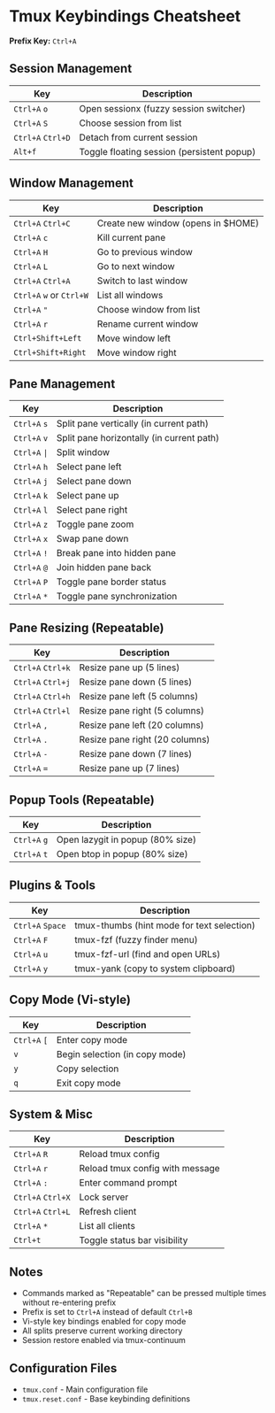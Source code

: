 # Tmux Keybindings Cheatsheet

**Prefix Key:** `Ctrl+A`

## Session Management
| Key | Description |
|-----|-------------|
| `Ctrl+A` `o` | Open sessionx (fuzzy session switcher) |
| `Ctrl+A` `S` | Choose session from list |
| `Ctrl+A` `Ctrl+D` | Detach from current session |
| `Alt+f` | Toggle floating session (persistent popup) |

## Window Management
| Key | Description |
|-----|-------------|
| `Ctrl+A` `Ctrl+C` | Create new window (opens in $HOME) |
| `Ctrl+A` `c` | Kill current pane |
| `Ctrl+A` `H` | Go to previous window |
| `Ctrl+A` `L` | Go to next window |
| `Ctrl+A` `Ctrl+A` | Switch to last window |
| `Ctrl+A` `w` or `Ctrl+W` | List all windows |
| `Ctrl+A` `"` | Choose window from list |
| `Ctrl+A` `r` | Rename current window |
| `Ctrl+Shift+Left` | Move window left |
| `Ctrl+Shift+Right` | Move window right |

## Pane Management
| Key | Description |
|-----|-------------|
| `Ctrl+A` `s` | Split pane vertically (in current path) |
| `Ctrl+A` `v` | Split pane horizontally (in current path) |
| `Ctrl+A` `\|` | Split window |
| `Ctrl+A` `h` | Select pane left |
| `Ctrl+A` `j` | Select pane down |
| `Ctrl+A` `k` | Select pane up |
| `Ctrl+A` `l` | Select pane right |
| `Ctrl+A` `z` | Toggle pane zoom |
| `Ctrl+A` `x` | Swap pane down |
| `Ctrl+A` `!` | Break pane into hidden pane |
| `Ctrl+A` `@` | Join hidden pane back |
| `Ctrl+A` `P` | Toggle pane border status |
| `Ctrl+A` `*` | Toggle pane synchronization |

## Pane Resizing (Repeatable)
| Key | Description |
|-----|-------------|
| `Ctrl+A` `Ctrl+k` | Resize pane up (5 lines) |
| `Ctrl+A` `Ctrl+j` | Resize pane down (5 lines) |
| `Ctrl+A` `Ctrl+h` | Resize pane left (5 columns) |
| `Ctrl+A` `Ctrl+l` | Resize pane right (5 columns) |
| `Ctrl+A` `,` | Resize pane left (20 columns) |
| `Ctrl+A` `.` | Resize pane right (20 columns) |
| `Ctrl+A` `-` | Resize pane down (7 lines) |
| `Ctrl+A` `=` | Resize pane up (7 lines) |

## Popup Tools (Repeatable)
| Key | Description |
|-----|-------------|
| `Ctrl+A` `g` | Open lazygit in popup (80% size) |
| `Ctrl+A` `t` | Open btop in popup (80% size) |

## Plugins & Tools
| Key | Description |
|-----|-------------|
| `Ctrl+A` `Space` | tmux-thumbs (hint mode for text selection) |
| `Ctrl+A` `F` | tmux-fzf (fuzzy finder menu) |
| `Ctrl+A` `u` | tmux-fzf-url (find and open URLs) |
| `Ctrl+A` `y` | tmux-yank (copy to system clipboard) |

## Copy Mode (Vi-style)
| Key | Description |
|-----|-------------|
| `Ctrl+A` `[` | Enter copy mode |
| `v` | Begin selection (in copy mode) |
| `y` | Copy selection |
| `q` | Exit copy mode |

## System & Misc
| Key | Description |
|-----|-------------|
| `Ctrl+A` `R` | Reload tmux config |
| `Ctrl+A` `r` | Reload tmux config with message |
| `Ctrl+A` `:` | Enter command prompt |
| `Ctrl+A` `Ctrl+X` | Lock server |
| `Ctrl+A` `Ctrl+L` | Refresh client |
| `Ctrl+A` `*` | List all clients |
| `Ctrl+t` | Toggle status bar visibility |

## Notes
- Commands marked as "Repeatable" can be pressed multiple times without re-entering prefix
- Prefix is set to `Ctrl+A` instead of default `Ctrl+B`
- Vi-style key bindings enabled for copy mode
- All splits preserve current working directory
- Session restore enabled via tmux-continuum

## Configuration Files
- `tmux.conf` - Main configuration file
- `tmux.reset.conf` - Base keybinding definitions
